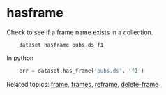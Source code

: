 
# hasframe

Check to see if a frame name exists in a collection.

```shell
    dataset hasframe pubs.ds f1
```

In python

```python
    err = dataset.has_frame('pubs.ds', 'f1')
```

Related topics: [frame](frame.html), [frames](frames.html), [reframe](reframe.html), [delete-frame](delete-frame.html)

